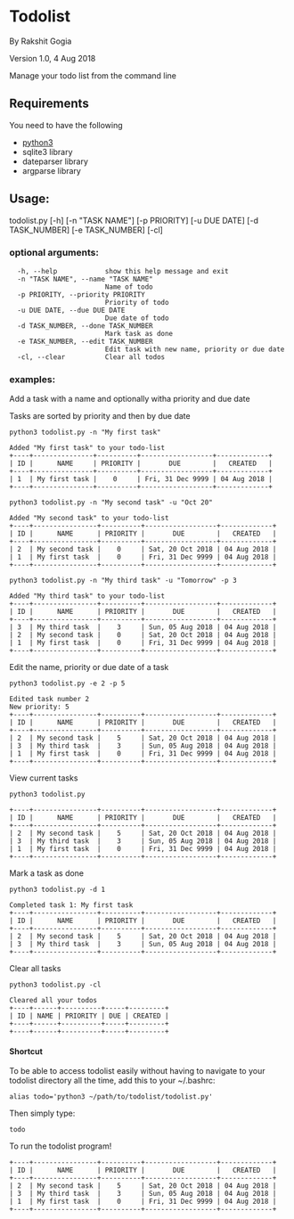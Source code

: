 # Todolist
By Rakshit Gogia

Version 1.0, 4 Aug 2018

Manage your todo list from the command line

## Requirements
You need to have the following
- [python3](https://www.python.org/downloads/)
- sqlite3 library
- dateparser library
- argparse library

## Usage:
todolist.py \[-h] \[-n "TASK NAME"] \[-p PRIORITY] \[-u DUE DATE]
                   \[-d TASK_NUMBER] \[-e TASK_NUMBER] \[-cl]

### optional arguments:
```
  -h, --help            show this help message and exit
  -n "TASK NAME", --name "TASK NAME"
                        Name of todo
  -p PRIORITY, --priority PRIORITY
                        Priority of todo
  -u DUE DATE, --due DUE DATE
                        Due date of todo
  -d TASK_NUMBER, --done TASK_NUMBER
                        Mark task as done
  -e TASK_NUMBER, --edit TASK_NUMBER
                        Edit task with new name, priority or due date
  -cl, --clear          Clear all todos
  ```

### examples:
Add a task with a name and optionally witha priority and due date

Tasks are sorted by priority and then by due date
 ```
python3 todolist.py -n "My first task"

Added "My first task" to your todo-list
+----+---------------+----------+------------------+-------------+
| ID |      NAME     | PRIORITY |       DUE        |   CREATED   |
+----+---------------+----------+------------------+-------------+
| 1  | My first task |    0     | Fri, 31 Dec 9999 | 04 Aug 2018 |
+----+---------------+----------+------------------+-------------+
 ```
 ```
python3 todolist.py -n "My second task" -u "Oct 20"

Added "My second task" to your todo-list
+----+----------------+----------+------------------+-------------+
| ID |      NAME      | PRIORITY |       DUE        |   CREATED   |
+----+----------------+----------+------------------+-------------+
| 2  | My second task |    0     | Sat, 20 Oct 2018 | 04 Aug 2018 |
| 1  | My first task  |    0     | Fri, 31 Dec 9999 | 04 Aug 2018 |
+----+----------------+----------+------------------+-------------+
 ```
 ```
python3 todolist.py -n "My third task" -u "Tomorrow" -p 3

Added "My third task" to your todo-list
+----+----------------+----------+------------------+-------------+
| ID |      NAME      | PRIORITY |       DUE        |   CREATED   |
+----+----------------+----------+------------------+-------------+
| 3  | My third task  |    3     | Sun, 05 Aug 2018 | 04 Aug 2018 |
| 2  | My second task |    0     | Sat, 20 Oct 2018 | 04 Aug 2018 |
| 1  | My first task  |    0     | Fri, 31 Dec 9999 | 04 Aug 2018 |
+----+----------------+----------+------------------+-------------+
```
Edit the name, priority or due date of a task
```
python3 todolist.py -e 2 -p 5

Edited task number 2
New priority: 5
+----+----------------+----------+------------------+-------------+
| ID |      NAME      | PRIORITY |       DUE        |   CREATED   |
+----+----------------+----------+------------------+-------------+
| 2  | My second task |    5     | Sat, 20 Oct 2018 | 04 Aug 2018 |
| 3  | My third task  |    3     | Sun, 05 Aug 2018 | 04 Aug 2018 |
| 1  | My first task  |    0     | Fri, 31 Dec 9999 | 04 Aug 2018 |
+----+----------------+----------+------------------+-------------+
```
View current tasks
```
python3 todolist.py

+----+----------------+----------+------------------+-------------+
| ID |      NAME      | PRIORITY |       DUE        |   CREATED   |
+----+----------------+----------+------------------+-------------+
| 2  | My second task |    5     | Sat, 20 Oct 2018 | 04 Aug 2018 |
| 3  | My third task  |    3     | Sun, 05 Aug 2018 | 04 Aug 2018 |
| 1  | My first task  |    0     | Fri, 31 Dec 9999 | 04 Aug 2018 |
+----+----------------+----------+------------------+-------------+
```
Mark a task as done
```
python3 todolist.py -d 1

Completed task 1: My first task
+----+----------------+----------+------------------+-------------+
| ID |      NAME      | PRIORITY |       DUE        |   CREATED   |
+----+----------------+----------+------------------+-------------+
| 2  | My second task |    5     | Sat, 20 Oct 2018 | 04 Aug 2018 |
| 3  | My third task  |    3     | Sun, 05 Aug 2018 | 04 Aug 2018 |
+----+----------------+----------+------------------+-------------+
```
Clear all tasks
```
python3 todolist.py -cl

Cleared all your todos
+----+------+----------+-----+---------+
| ID | NAME | PRIORITY | DUE | CREATED |
+----+------+----------+-----+---------+
+----+------+----------+-----+---------+
```
#### Shortcut

To be able to access todolist easily without having to navigate to
your todolist directory all the time, add this to your ~/.bashrc:

```
alias todo='python3 ~/path/to/todolist/todolist.py'
```

Then simply type:
```
todo
```
To run the todolist program!
```
+----+----------------+----------+------------------+-------------+
| ID |      NAME      | PRIORITY |       DUE        |   CREATED   |
+----+----------------+----------+------------------+-------------+
| 2  | My second task |    5     | Sat, 20 Oct 2018 | 04 Aug 2018 |
| 3  | My third task  |    3     | Sun, 05 Aug 2018 | 04 Aug 2018 |
| 1  | My first task  |    0     | Fri, 31 Dec 9999 | 04 Aug 2018 |
+----+----------------+----------+------------------+-------------+
```